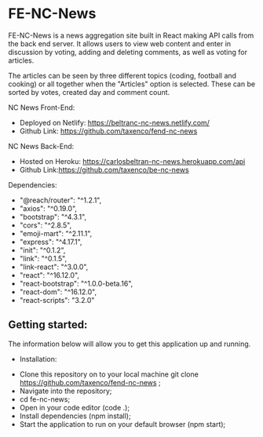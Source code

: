 # FE-NC-News

FE-NC-News is a news aggregation site built in React making API calls from the back end server. It allows users to view web content and enter in discussion by voting, adding and deleting comments, as well as voting for articles.

The articles can be seen by three different topics (coding, football and cooking) or all together when the "Articles" option is selected. These can be sorted by votes, created day and comment count.

NC News Front-End:

- Deployed on Netlify: https://beltranc-nc-news.netlify.com/
- Github Link: https://github.com/taxenco/fend-nc-news

NC News Back-End:

- Hosted on Heroku: https://carlosbeltran-nc-news.herokuapp.com/api
- Github Link:https://github.com/taxenco/be-nc-news

Dependencies:

- "@reach/router": "^1.2.1",
- "axios": "^0.19.0",
- "bootstrap": "^4.3.1",
- "cors": "^2.8.5",
- "emoji-mart": "^2.11.1",
- "express": "^4.17.1",
- "init": "^0.1.2",
- "link": "^0.1.5",
- "link-react": "^3.0.0",
- "react": "^16.12.0",
- "react-bootstrap": "^1.0.0-beta.16",
- "react-dom": "^16.12.0",
- "react-scripts": "3.2.0"

## Getting started:

The information below will allow you to get this application up and running.

- Installation:

* Clone this repository on to your local machine git clone https://github.com/taxenco/fend-nc-news ;
* Navigate into the repository;
* cd fe-nc-news;
* Open in your code editor (code .);
* Install dependencies (npm install);
* Start the application to run on your default browser (npm start);
